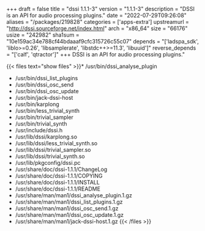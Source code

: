 +++
draft = false
title = "dssi 1.1.1-3"
version = "1.1.1-3"
description = "DSSI is an API for audio processing plugins."
date = "2022-07-29T09:26:08"
aliases = "/packages/219828"
categories = ['apps-extra']
upstreamurl = "http://dssi.sourceforge.net/index.html"
arch = "x86_64"
size = "66176"
usize = "242982"
sha1sum = "10e159ac34e788cf44bdaaaf9cfc315726c55c07"
depends = "['ladspa_sdk', 'liblo>=0.26', 'libsamplerate', 'libstdc++>=11.3', 'libuuid']"
reverse_depends = "['calf', 'qtractor']"
+++
DSSI is an API for audio processing plugins."

{{< files text="show files" >}}* /usr/bin/dssi_analyse_plugin
* /usr/bin/dssi_list_plugins
* /usr/bin/dssi_osc_send
* /usr/bin/dssi_osc_update
* /usr/bin/jack-dssi-host
* /usr/bin/karplong
* /usr/bin/less_trivial_synth
* /usr/bin/trivial_sampler
* /usr/bin/trivial_synth
* /usr/include/dssi.h
* /usr/lib/dssi/karplong.so
* /usr/lib/dssi/less_trivial_synth.so
* /usr/lib/dssi/trivial_sampler.so
* /usr/lib/dssi/trivial_synth.so
* /usr/lib/pkgconfig/dssi.pc
* /usr/share/doc/dssi-1.1.1/ChangeLog
* /usr/share/doc/dssi-1.1.1/COPYING
* /usr/share/doc/dssi-1.1.1/INSTALL
* /usr/share/doc/dssi-1.1.1/README
* /usr/share/man/man1/dssi_analyse_plugin.1.gz
* /usr/share/man/man1/dssi_list_plugins.1.gz
* /usr/share/man/man1/dssi_osc_send.1.gz
* /usr/share/man/man1/dssi_osc_update.1.gz
* /usr/share/man/man1/jack-dssi-host.1.gz
{{< /files >}}